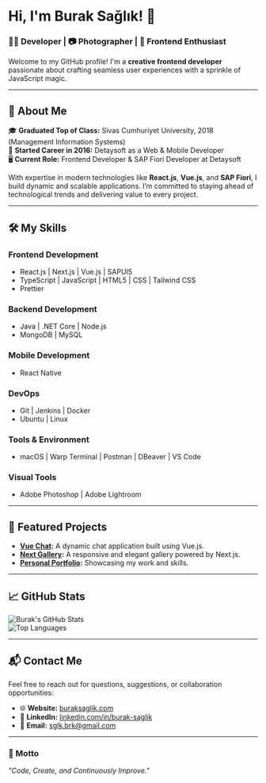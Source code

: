# Hi, I'm Burak Sağlık! 👋  
### 🧑‍💻 Developer | 📷 Photographer | 🚀 Frontend Enthusiast  

Welcome to my GitHub profile! I'm a **creative frontend developer** passionate about crafting seamless user experiences with a sprinkle of JavaScript magic.  

---

## 📖 About Me  
🎓 **Graduated Top of Class:** Sivas Cumhuriyet University, 2018 (Management Information Systems)  
💼 **Started Career in 2016:** Detaysoft as a Web & Mobile Developer  
🖥️ **Current Role:** Frontend Developer & SAP Fiori Developer at Detaysoft  

With expertise in modern technologies like **React.js**, **Vue.js**, and **SAP Fiori**, I build dynamic and scalable applications. I’m committed to staying ahead of technological trends and delivering value to every project.  

---

## 🛠️ My Skills  

### **Frontend Development**  
- React.js | Next.js | Vue.js | SAPUI5  
- TypeScript | JavaScript | HTML5 | CSS | Tailwind CSS  
- Prettier  

### **Backend Development**  
- Java | .NET Core | Node.js  
- MongoDB | MySQL  

### **Mobile Development**  
- React Native  

### **DevOps**  
- Git | Jenkins | Docker  
- Ubuntu | Linux  

### **Tools & Environment**  
- macOS | Warp Terminal | Postman | DBeaver | VS Code  

### **Visual Tools**  
- Adobe Photoshop | Adobe Lightroom  

---

## 🌟 Featured Projects  

- **[Vue Chat](#):** A dynamic chat application built using Vue.js.  
- **[Next Gallery](#):** A responsive and elegant gallery powered by Next.js.  
- **[Personal Portfolio](https://buraksaglik.com):** Showcasing my work and skills.  

---

## 📈 GitHub Stats  
 ![Burak's GitHub Stats](https://github-readme-stats.vercel.app/api?username=sglkbrk&show_icons=true&theme=radical)  
 ![Top Languages](https://github-readme-stats.vercel.app/api/top-langs/?username=sglkbrk&layout=compact&theme=radical) 

---

## 📬 Contact Me  
Feel free to reach out for questions, suggestions, or collaboration opportunities:  
- 🌐 **Website:** [buraksaglik.com](https://buraksaglik.com)  
- 💼 **LinkedIn:** [linkedin.com/in/burak-saglik](https://www.linkedin.com/in/burak-saglik)  
- 📧 **Email:** [sglk.brk@gmail.com](mailto:sglk.brk@gmail.com)  

---

### 🎯 Motto  
*"Code, Create, and Continuously Improve."*  
